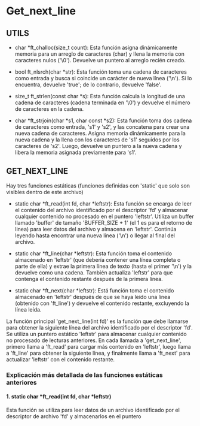# Get_next_line

## UTILS
* char *ft_challoc(size_t count): Esta función asigna dinámicamente memoria para un arreglo de caracteres (char) y llena la memoria con caracteres nulos ('\0'). Devuelve un puntero al arreglo recién creado.

* bool ft_nlsrch(char *str): Esta función toma una cadena de caracteres como entrada y busca si coincide un carácter de nueva línea ('\n'). Si lo encuentra, devuelve 'true'; de lo contrario, devuelve 'false'.

* size_t ft_strlen(const char *s): Esta función calcula la longitud de una cadena de caracteres (cadena terminada en '\0') y devuelve el número de caracteres en la cadena.

* char *ft_strjoin(char *s1, char const *s2): Esta función toma dos cadena de caracteres como entrada, 's1' y 's2', y las concatena para crear una nueva cadena de caracteres. Asigna memoria dinámicamente para la nueva cadena y la llena con los caracteres de 's1' seguidos por los caracteres de 's2'. Luego, devuelve un puntero a la nueva cadena y libera la memoria asignada previamente para 's1'.

## GET_NEXT_LINE

Hay tres funciones estáticas (funciones definidas con 'static' que solo son visibles dentro de este archivo)

* static char *ft_read(int fd, char *leftstr): Esta función se encarga de leer el contenido del archivo identificado por el descriptor 'fd' y almacenar cualquier contenido no procesado en el puntero 'leftstr'. Utiliza un buffer llamado 'buffer' de tamaño 'BUFFER_SIZE + 1' (el 1 es para el retorno de linea) para leer datos del archivo y almacena en 'leftstr'. Continúa leyendo hasta encontrar una nueva línea ('\n') o llegar al final del archivo.

* static char *ft_line(char *leftstr): Esta función toma el contenido almacenado en 'leftstr' (que debería contener una línea completa o parte de ella) y extrae la primera línea de texto (hasta el primer '\n') y la devuelve como una cadena. También actualiza 'leftstr' para que contenga el contenido restante después de la primera línea.

* static char *ft_next(char *leftstr): Está función toma el contenido almacenado en 'leftstr' después de que se haya leído una línea (obtenido con 'ft_line') y devuelve el contenido restante, excluyendo la línea leída.

La función principal 'get_next_line(int fd)' es la función que debe llamarse para obtener la siguiente línea del archivo identificado por el descriptor 'fd'. Se utiliza un puntero estático 'leftstr' para almacenar cualquier contenido no procesado de lecturas anteriores. En cada llamada a 'get_next_line', primero llama a 'ft_read' para cargar más contenido en 'leftstr', luego llama a 'ft_line' para obtener la siguiente línea, y finalmente llama a 'ft_next' para actualizar 'leftstr' con el contenido restante.

### Explicación más detallada de las funciones estáticas anteriores
#### 1. static char *ft_read(int fd, char *leftstr)

Esta función se utiliza para leer datos de un archivo identificado por el descriptor de archivo 'fd' y almacenarlos en el puntero 

